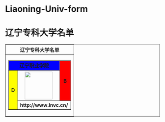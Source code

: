 # Liaoning-Univ-form
<h1>辽宁专科大学名单</h1>
<table align=center border=1 width=100%>
<tr>
<th colspan=2 >辽宁专科大学名单</th>
</tr>
<tr>
<td>

<table border="1" align="center">
<tr><!--第一行-->
<td colspan=2 valign="top" align="center" bgcolor="#0000ff"><b>辽宁职业学院</b></td><!--一个单元格--><!--valign是文字的上、中、下对齐-->
<th rowspan="2" bgcolor="#ff0000">B</th><!--bgcolor是背景颜色-->
</tr>
<tr><!--第二行-->
<th rowspan=2 bgcolor="#ffff00">D</th>
<th><img width=90 src=https://bkimg.cdn.bcebos.com/pic/faf2b2119313b07e02f0ff5208d7912397dd8c1f?x-bce-process=image/format,f_auto/></th>
</tr>
<tr><!--第三行-->
<th colspan=2>http://www.lnvc.cn/</th>
</tr>
</table>

</td>
</tr>

</table>
